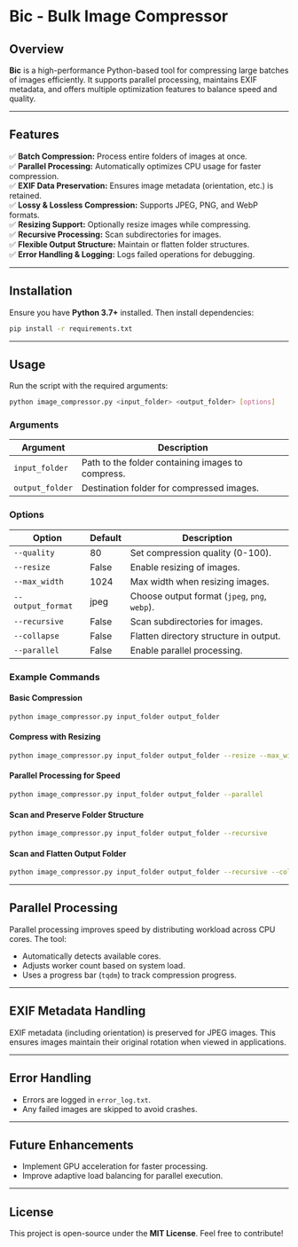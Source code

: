 # Bic - Bulk Image Compressor

## Overview

**Bic** is a high-performance Python-based tool for compressing large batches of images efficiently. It supports parallel processing, maintains EXIF metadata, and offers multiple optimization features to balance speed and quality.

---

## Features

✅ **Batch Compression:** Process entire folders of images at once.  
✅ **Parallel Processing:** Automatically optimizes CPU usage for faster compression.  
✅ **EXIF Data Preservation:** Ensures image metadata (orientation, etc.) is retained.  
✅ **Lossy & Lossless Compression:** Supports JPEG, PNG, and WebP formats.  
✅ **Resizing Support:** Optionally resize images while compressing.  
✅ **Recursive Processing:** Scan subdirectories for images.  
✅ **Flexible Output Structure:** Maintain or flatten folder structures.  
✅ **Error Handling & Logging:** Logs failed operations for debugging.  

---

## Installation

Ensure you have **Python 3.7+** installed. Then install dependencies:

```bash
pip install -r requirements.txt
```

---

## Usage

Run the script with the required arguments:

```bash
python image_compressor.py <input_folder> <output_folder> [options]
```

### Arguments

| Argument       | Description |
|---------------|-------------|
| `input_folder` | Path to the folder containing images to compress. |
| `output_folder` | Destination folder for compressed images. |

### Options

| Option | Default | Description |
|--------|---------|-------------|
| `--quality` | 80 | Set compression quality (0-100). |
| `--resize` | False | Enable resizing of images. |
| `--max_width` | 1024 | Max width when resizing images. |
| `--output_format` | jpeg | Choose output format (`jpeg`, `png`, `webp`). |
| `--recursive` | False | Scan subdirectories for images. |
| `--collapse` | False | Flatten directory structure in output. |
| `--parallel` | False | Enable parallel processing. |

### Example Commands

#### Basic Compression
```bash
python image_compressor.py input_folder output_folder
```

#### Compress with Resizing
```bash
python image_compressor.py input_folder output_folder --resize --max_width 800
```

#### Parallel Processing for Speed
```bash
python image_compressor.py input_folder output_folder --parallel
```

#### Scan and Preserve Folder Structure
```bash
python image_compressor.py input_folder output_folder --recursive
```

#### Scan and Flatten Output Folder
```bash
python image_compressor.py input_folder output_folder --recursive --collapse
```

---

## Parallel Processing

Parallel processing improves speed by distributing workload across CPU cores. The tool:
- Automatically detects available cores.
- Adjusts worker count based on system load.
- Uses a progress bar (`tqdm`) to track compression progress.

---

## EXIF Metadata Handling

EXIF metadata (including orientation) is preserved for JPEG images. This ensures images maintain their original rotation when viewed in applications.

---

## Error Handling

- Errors are logged in `error_log.txt`.
- Any failed images are skipped to avoid crashes.

---

## Future Enhancements

- Implement GPU acceleration for faster processing.
- Improve adaptive load balancing for parallel execution.

---

## License

This project is open-source under the **MIT License**. Feel free to contribute!
